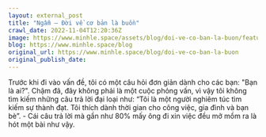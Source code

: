 ```yaml
---
layout: external_post
title: "Ngẫm — Đời về cơ bản là buồn"
crawl_date: 2022-11-04T12:20:36Z
image: https://www.minhle.space/assets/blog/doi-ve-co-ban-la-buon/featured.jpg
blog: https://www.minhle.space/blog
original_url: https://www.minhle.space/blog/doi-ve-co-ban-la-buon
original_publish_date: 
---
```


Trước khi đi vào vấn đề, tôi có một câu hỏi đơn giản dành cho các bạn: "Bạn là ai?". Chậm đã, đây không phải là một cuộc phỏng vấn, vì vậy tôi không tìm kiếm những câu trả lời đại loại như: “Tôi là một người nghiêm túc tìm kiếm sự thành đạt. Tôi thích dành thời gian cho công việc, gia đình và bạn bè”. - Cái câu trả lời mà gần như 80% mấy ông đi xin việc đều mở mồm ra là hót một bài như vậy.